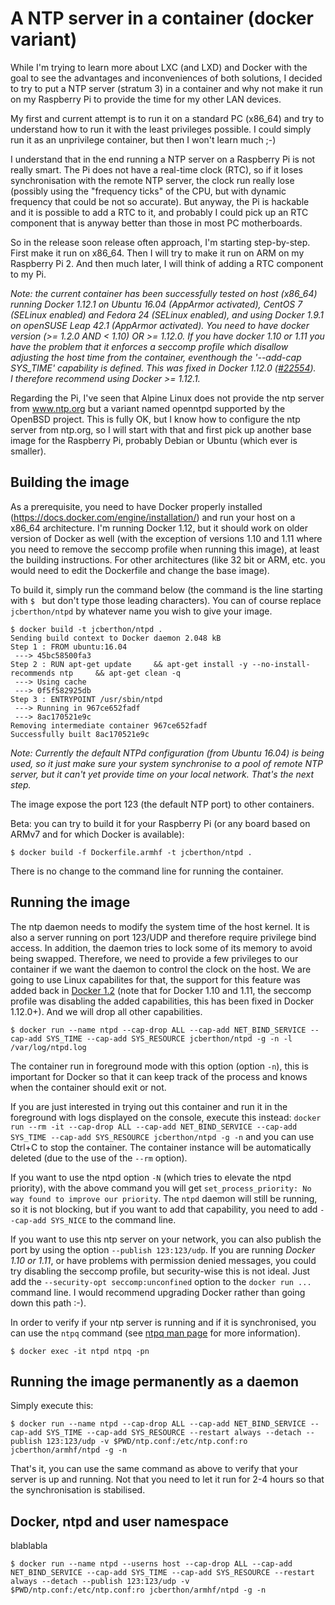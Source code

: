 A NTP server in a container (docker variant)
============================================

While I'm trying to learn more about LXC (and LXD) and Docker with the goal to see the advantages and inconveniences of both solutions, I decided to try to put a NTP server (stratum 3) in a container and why not make it run on my Raspberry Pi to provide the time for my other LAN devices.

My first and current attempt is to run it on a standard PC (x86_64) and try to understand how to run it with the least privileges possible. I could simply run it as an unprivilege container, but then I won't learn much ;-)

I understand that in the end running a NTP server on a Raspberry Pi is not really smart. The Pi does not have a real-time clock (RTC), so if it loses synchronisation with the remote NTP server, the clock run really lose (possibly using the "frequency ticks" of the CPU, but with dynamic frequency that could be not so accurate). But anyway, the Pi is hackable and it is possible to add a RTC to it, and probably I could pick up an RTC component that is anyway better than those in most PC motherboards.

So in the release soon release often approach, I'm starting step-by-step. First make it run on x86_64. Then I will try to make it run on ARM on my Raspberry Pi 2. And then much later, I will think of adding a RTC component to my Pi.

_Note: the current container has been successfully tested on host (x86_64) running Docker 1.12.1 on Ubuntu 16.04 (AppArmor activated), CentOS 7 (SELinux enabled) and Fedora 24 (SELinux enabled), and using Docker 1.9.1 on openSUSE Leap 42.1 (AppArmor activated). You need to have docker version (>= 1.2.0 AND < 1.10) OR >= 1.12.0. If you have docker 1.10 or 1.11 you have the problem that it enforces a seccomp profile which disallow adjusting the host time from the container, eventhough the '--add-cap SYS_TIME' capability is defined. This was fixed in Docker 1.12.0 ([#22554](https://github.com/docker/docker/pull/22554)).  
I therefore recommend using Docker >= 1.12.1._

Regarding the Pi, I've seen that Alpine Linux does not provide the ntp server from www.ntp.org but a variant named openntpd supported by the OpenBSD project. This is fully OK, but I know how to configure the ntp server from ntp.org, so I will start with that and first pick up another base image for the Raspberry Pi, probably Debian or Ubuntu (which ever is smaller).

Building the image
------------------

As a prerequisite, you need to have Docker properly installed (https://docs.docker.com/engine/installation/) and run your host on a x86_64 architecture. I'm running Docker 1.12, but it should work on older version of Docker as well (with the exception of versions 1.10 and 1.11 where you need to remove the seccomp profile when running this image), at least the building instructions. For other architectures (like 32 bit or ARM, etc. you would need to edit the Dockerfile and change the base image).

To build it, simply run the command below (the command is the line starting with `$ ` but don't type those leading characters). You can of course replace `jcberthon/ntpd` by whatever name you wish to give your image.

    $ docker build -t jcberthon/ntpd .
    Sending build context to Docker daemon 2.048 kB
    Step 1 : FROM ubuntu:16.04
     ---> 45bc58500fa3
    Step 2 : RUN apt-get update     && apt-get install -y --no-install-recommends ntp     && apt-get clean -q
     ---> Using cache
     ---> 0f5f582925db
    Step 3 : ENTRYPOINT /usr/sbin/ntpd
     ---> Running in 967ce652fadf
     ---> 8ac170521e9c
    Removing intermediate container 967ce652fadf
    Successfully built 8ac170521e9c

*Note: Currently the default NTPd configuration (from Ubuntu 16.04) is being used, so it just make sure your system synchronise to a pool of remote NTP server, but it can't yet provide time on your local network. That's the next step.*

The image expose the port 123 (the default NTP port) to other containers.

Beta: you can try to build it for your Raspberry Pi (or any board based on ARMv7 and for which Docker is available):

    $ docker build -f Dockerfile.armhf -t jcberthon/ntpd .

There is no change to the command line for running the container.

Running the image
-----------------

The ntp daemon needs to modify the system time of the host kernel. It is also a server running on port 123/UDP and therefore require privilege bind access. In addition, the daemon tries to lock some of its memory to avoid being swapped. Therefore, we need to provide a few privileges to our container if we want the daemon to control the clock on the host. We are going to use Linux capabilites for that, the support for this feature was added back in [Docker 1.2](https://github.com/docker/docker/blob/v1.2.0/CHANGELOG.md) (note that for Docker 1.10 and 1.11, the seccomp profile was disabling the added capabilities, this has been fixed in Docker 1.12.0+). And we will drop all other capabilities.

    $ docker run --name ntpd --cap-drop ALL --cap-add NET_BIND_SERVICE --cap-add SYS_TIME --cap-add SYS_RESOURCE jcberthon/ntpd -g -n -l /var/log/ntpd.log

The container run in foreground mode with this option (option `-n`), this is important for Docker so that it can keep track of the process and knows when the container should exit or not.

If you are just interested in trying out this container and run it in the foreground with logs displayed on the console, execute this instead: `docker run --rm -it --cap-drop ALL --cap-add NET_BIND_SERVICE --cap-add SYS_TIME --cap-add SYS_RESOURCE jcberthon/ntpd -g -n` and you can use Ctrl+C to stop the container. The container instance will be automatically deleted (due to the use of the `--rm` option).

If you want to use the ntpd option `-N` (which tries to elevate the ntpd priority), with the above command you will get `set_process_priority: No way found to improve our priority`. The `ntpd` daemon will still be running, so it is not blocking, but if you want to add that capability, you need to add `--cap-add SYS_NICE` to the command line.

If you want to use this ntp server on your network, you can also publish the port by using the option `--publish 123:123/udp`.
If you are running *Docker 1.10 or 1.11*, or have problems with permission denied messages, you could try disabling the seccomp profile, but security-wise this is not ideal. Just add the `--security-opt seccomp:unconfined` option to the `docker run ...` command line. I would recommend upgrading Docker rather than going down this path :-).

In order to verify if your ntp server is running and if it is synchronised, you can use the `ntpq` command (see [ntpq man page](http://doc.ntp.org/4.2.8p4/ntpq.html) for more information).

    $ docker exec -it ntpd ntpq -pn

Running the image permanently as a daemon
-----------------------------------------

Simply execute this:

    $ docker run --name ntpd --cap-drop ALL --cap-add NET_BIND_SERVICE --cap-add SYS_TIME --cap-add SYS_RESOURCE --restart always --detach --publish 123:123/udp -v $PWD/ntp.conf:/etc/ntp.conf:ro jcberthon/armhf/ntpd -g -n

That's it, you can use the same command as above to verify that your server is up and running. Not that you need to let it run for 2-4 hours so that the synchronisation is stabilised.

Docker, ntpd and user namespace
-------------------------------

blablabla

    $ docker run --name ntpd --userns host --cap-drop ALL --cap-add NET_BIND_SERVICE --cap-add SYS_TIME --cap-add SYS_RESOURCE --restart always --detach --publish 123:123/udp -v $PWD/ntp.conf:/etc/ntp.conf:ro jcberthon/armhf/ntpd -g -n


